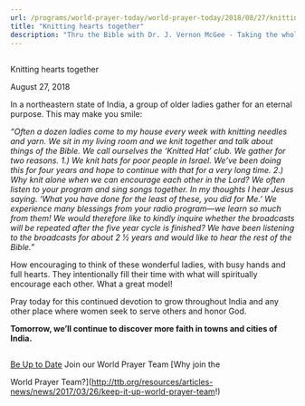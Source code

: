 ```yaml
---
url: /programs/world-prayer-today/world-prayer-today/2018/08/27/knitting-hearts-together
title: "Knitting hearts together"
description: "Thru the Bible with Dr. J. Vernon McGee - Taking the whole Word to the whole world"
---
```







## 
 Knitting hearts together


August 27, 2018




In a northeastern state of India, a group of older ladies gather for an eternal purpose. This may make you smile: 


*“Often a dozen ladies come to my house every week with knitting needles and yarn. We sit in my living room and we knit together and talk about things of the Bible. We call ourselves the ‘Knitted Hat’ club. We gather for two reasons. 1.) We knit hats for poor people in Israel. We’ve been doing this for four years and hope to continue with that for a very long time. 2.) Why knit alone when we can encourage each other in the Lord? We often listen to your program and sing songs together. In my thoughts I hear Jesus saying. ‘What you have done for the least of these, you did for Me.’ We experience many blessings from your radio program—we learn so much from them! We would therefore like to kindly inquire whether the broadcasts will be repeated after the five year cycle is finished? We have been listening to the broadcasts for about 2 ½ years and would like to hear the rest of the Bible.”*


How encouraging to think of these wonderful ladies, with busy hands and full hearts. They intentionally fill their time with what will spiritually encourage each other. What a great model!


Pray today for this continued devotion to grow throughout India and any other place where women seek to serve others and honor God. 


**Tomorrow, we’ll continue to discover more faith in towns and cities of India.** 







## 




[Be Up to Date](http://feeds.feedburner.com/WorldPrayerToday "World Prayer Today RSS Feed")
Join our World Prayer Team
[Why join the  

World Prayer Team?](http://ttb.org/resources/articles-news/news/2017/03/26/keep-it-up-world-prayer-team!)




